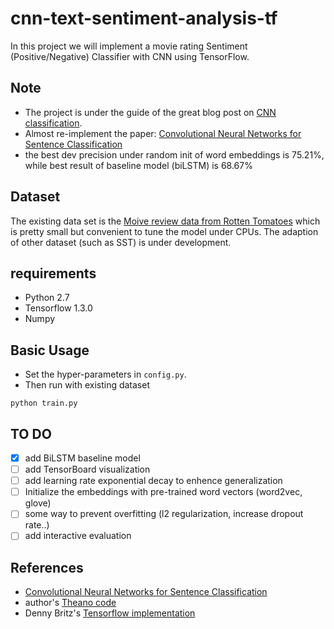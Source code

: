 # cnn-text-sentiment-analysis-tf
In this project we will implement a movie rating Sentiment (Positive/Negative) Classifier with CNN using TensorFlow.
## Note
- The project is under the guide of the great blog post on [CNN classification](http://www.wildml.com/2015/12/implementing-a-cnn-for-text-classification-in-tensorflow/).
- Almost re-implement the paper: [Convolutional Neural Networks for Sentence Classification](https://arxiv.org/abs/1408.5882)
- the best dev precision under random init of word embeddings is 75.21%, while best result of baseline model (biLSTM) is 68.67%

## Dataset
The existing data set is the [Moive review data from Rotten Tomatoes](http://www.cs.cornell.edu/people/pabo/movie-review-data/) which is pretty small but convenient to tune the model under CPUs.
The adaption of other dataset (such as SST) is under development.

## requirements
- Python 2.7
- Tensorflow 1.3.0
- Numpy

## Basic Usage
* Set the hyper-parameters in `config.py`.
* Then run with existing dataset
```shell
python train.py
```

## TO DO
- [x] add BiLSTM baseline model
- [ ] add TensorBoard visualization
- [ ] add learning rate exponential decay to enhence generalization
- [ ] Initialize the embeddings with pre-trained word vectors (word2vec, glove)
- [ ] some way to prevent overfitting (l2 regularization, increase dropout rate..)
- [ ] add interactive evaluation

## References
* [Convolutional Neural Networks for Sentence Classification](https://arxiv.org/abs/1408.5882)
* author's [Theano code](https://github.com/yoonkim/CNN_sentence)
* Denny Britz's [Tensorflow implementation](https://github.com/dennybritz/cnn-text-classification-tf)
